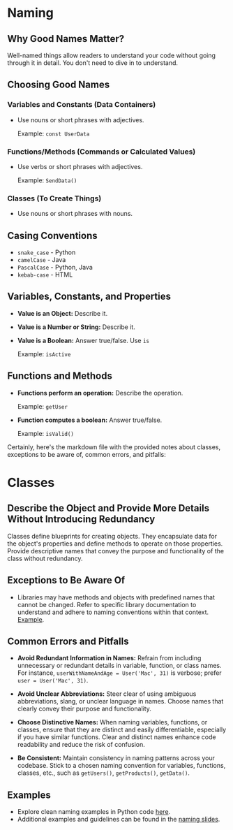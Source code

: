 # Naming

## Why Good Names Matter?

Well-named things allow readers to understand your code without going through it in detail. You don't need to dive in to understand.

## Choosing Good Names

### Variables and Constants (Data Containers)

- Use nouns or short phrases with adjectives.
  
  Example: `const UserData`

### Functions/Methods (Commands or Calculated Values)

- Use verbs or short phrases with adjectives.
  
  Example: `SendData()`

### Classes (To Create Things)

- Use nouns or short phrases with nouns.

## Casing Conventions

- `snake_case` - Python
- `camelCase` - Java
- `PascalCase` - Python, Java
- `kebab-case` - HTML

## Variables, Constants, and Properties

- **Value is an Object:** Describe it.
- **Value is a Number or String:** Describe it.
- **Value is a Boolean:** Answer true/false. Use `is`
  
  Example: `isActive`

## Functions and Methods

- **Functions perform an operation:** Describe the operation.
  
  Example: `getUser`

- **Function computes a boolean:** Answer true/false.
  
  Example: `isValid()`


Certainly, here's the markdown file with the provided notes about classes, exceptions to be aware of, common errors, and pitfalls:

# Classes

## Describe the Object and Provide More Details Without Introducing Redundancy

Classes define blueprints for creating objects. They encapsulate data for the object's properties and define methods to operate on those properties. Provide descriptive names that convey the purpose and functionality of the class without redundancy.

## Exceptions to Be Aware Of

- Libraries may have methods and objects with predefined names that cannot be changed. Refer to specific library documentation to understand and adhere to naming conventions within that context. [Example](https://github.com/academind/clean-code-course-code/blob/naming-02-naming-exceptions/naming-exceptions.py).

## Common Errors and Pitfalls

- **Avoid Redundant Information in Names:** Refrain from including unnecessary or redundant details in variable, function, or class names. For instance, `userWithNameAndAge = User('Mac', 31)` is verbose; prefer `user = User('Mac', 31)`.

- **Avoid Unclear Abbreviations:** Steer clear of using ambiguous abbreviations, slang, or unclear language in names. Choose names that clearly convey their purpose and functionality.

- **Choose Distinctive Names:** When naming variables, functions, or classes, ensure that they are distinct and easily differentiable, especially if you have similar functions. Clear and distinct names enhance code readability and reduce the risk of confusion.

- **Be Consistent:** Maintain consistency in naming patterns across your codebase. Stick to a chosen naming convention for variables, functions, classes, etc., such as `getUsers()`, `getProducts()`, `getData()`.

## Examples

- Explore clean naming examples in Python code [here](https://github.com/academind/clean-code-course-code/blob/naming-03-demo/03-clean-name-examples.py).
- Additional examples and guidelines can be found in the [naming slides](https://github.com/academind/clean-code-course-code/blob/naming-extra-attachments/slides-naming.pdf).
